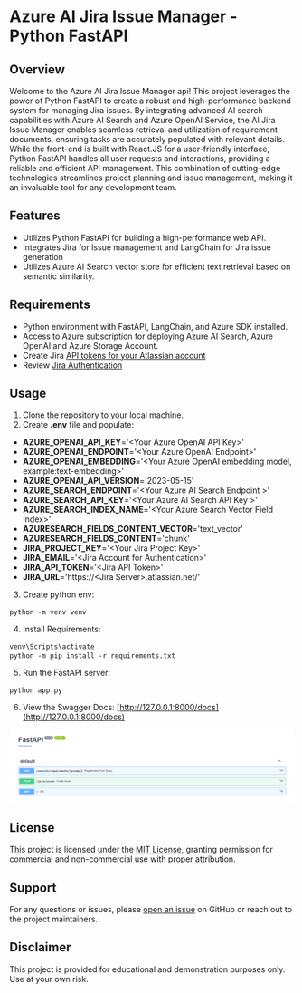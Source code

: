 # Azure AI Jira Issue Manager - Python FastAPI


## Overview
Welcome to the Azure AI Jira Issue Manager api! This project leverages the power of Python FastAPI to create a robust and high-performance backend system for managing Jira issues. By integrating advanced AI search capabilities with Azure AI Search and Azure OpenAI Service, the AI Jira Issue Manager enables seamless retrieval and utilization of requirement documents, ensuring tasks are accurately populated with relevant details. While the front-end is built with React.JS for a user-friendly interface, Python FastAPI handles all user requests and interactions, providing a reliable and efficient API management. This combination of cutting-edge technologies streamlines project planning and issue management, making it an invaluable tool for any development team.

## Features
- Utilizes Python FastAPI for building a high-performance web API.
- Integrates Jira for Issue management and LangChain for Jira issue generation
- Utilizes Azure AI Search vector store for efficient text retrieval based on semantic similarity.

## Requirements
- Python environment with FastAPI, LangChain, and Azure SDK installed.
- Access to Azure subscription for deploying Azure AI Search, Azure OpenAI and Azure Storage Account.
- Create Jira [API tokens for your Atlassian account](https://support.atlassian.com/atlassian-account/docs/manage-api-tokens-for-your-atlassian-account/)
- Review [Jira Authentication](https://jira.readthedocs.io/examples.html#authentication)


## Usage
1. Clone the repository to your local machine.
2. Create **.env** file and populate:

- **AZURE_OPENAI_API_KEY**='\<Your Azure OpenAI API Key\>'
- **AZURE_OPENAI_ENDPOINT**='\<Your Azure OpenAI Endpoint\>'
- **AZURE_OPENAI_EMBEDDING**='\<Your Azure OpenAI embedding model, example:text-embedding\>'
- **AZURE_OPENAI_API_VERSION**='2023-05-15'
- **AZURE_SEARCH_ENDPOINT**='\<Your Azure AI Search Endpoint \>'
- **AZURE_SEARCH_API_KEY**='\<Your Azure AI Search API Key \>'
- **AZURE_SEARCH_INDEX_NAME**='\<Your Azure Search Vector Field Index\>'
- **AZURESEARCH_FIELDS_CONTENT_VECTOR**='text_vector'
- **AZURESEARCH_FIELDS_CONTENT**='chunk'
- **JIRA_PROJECT_KEY**='\<Your Jira Project Key\>'
- **JIRA_EMAIL**='\<Jira Account for Authentication\>'
- **JIRA_API_TOKEN**='\<Jira API Token\>'
- **JIRA_URL**='https://\<Jira Server\>.atlassian.net/'

3. Create python env: 
```
python -m venv venv
```
4. Install Requirements:
```
venv\Scripts\activate
python -m pip install -r requirements.txt
```
5. Run the FastAPI server:
```
python app.py
```
6. View the Swagger Docs: [http://127.0.0.1:8000/docs](http://127.0.0.1:8000/docs)

![fastapi docs](../images/fastapi_docs.PNG)

## License
This project is licensed under the [MIT License](../MIT.md), granting permission for commercial and non-commercial use with proper attribution.

## Support
For any questions or issues, please [open an issue](https://github.com/jonathanscholtes/Azure-AI-Search-Vector-Store-LangChain-RAG-Pattern-with-Jira/issues) on GitHub or reach out to the project maintainers.

## Disclaimer
This project is provided for educational and demonstration purposes only. Use at your own risk.